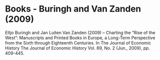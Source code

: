 # Books - Buringh and Van Zanden (2009)

Eltjo Buringh and Jan Luiten Van Zanden (2009) – Charting the “Rise of the West”: Manuscripts and Printed Books in Europe, a Long-Term Perspective from the Sixth through Eighteenth Centuries. In The Journal of Economic History The Journal of Economic History Vol. 69, No. 2 (Jun., 2009), pp. 409-445.